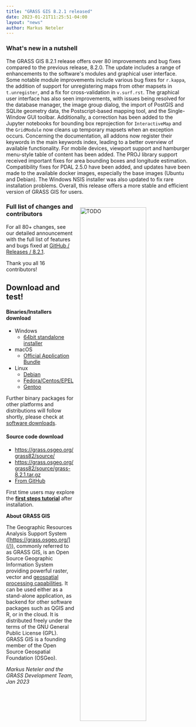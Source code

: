 ```yaml
---
title: "GRASS GIS 8.2.1 released"
date: 2023-01-21T11:25:51-04:00
layout: "news"
author: Markus Neteler
---
```


### What's new in a nutshell

The GRASS GIS 8.2.1 release offers over 80 improvements and bug fixes
compared to the previous release, 8.2.0. The update includes a range of
enhancements to the software's modules and graphical user interface.
Some notable module improvements include various bug fixes for `r.kappa`,
the addition of support for unregistering maps from other mapsets in
`t.unregister`, and a fix for cross-validation in `v.surf.rst`. The
graphical user interface has also seen improvements, with issues being
resolved for the database manager, the image group dialog, the import
of PostGIS and SQLite geometry data, the Postscript-based mapping tool,
and the Single-Window GUI toolbar. Additionally, a correction has been added
to the Jupyter notebooks for bounding box reprojection for `InteractiveMap`
and the `GridModule` now cleans up temporary mapsets when an exception occurs.
Concerning the documentation, all addons now register their keywords in
the main keywords index, leading to a better overview of available
functionality. For mobile devices, viewport support and hamburger menu-style
table of content has been added. The PROJ library support received
important fixes for area bounding boxes and longitude estimation.
Compatibility fixes for PDAL 2.5.0 have been added, and updates have
been made to the available docker images, especially the base images
(Ubuntu and Debian). The Windows NSIS installer was also updated to fix
rare installation problems. Overall, this release offers a more stable
and efficient version of GRASS GIS for users.

<a href="/images/news/TODO.png">
  <img src="/images/news/TODO.png"
   alt="TODO"
   title="TODO"
   width="60%" style="float:right;padding-left:15px;padding-top:20px">
</a>

### Full list of changes and contributors

For all 80+ changes, see our detailed announcement with the full list of
features and bugs fixed at
[GitHub / Releases / 8.2.1](https://github.com/OSGeo/grass/releases/tag/8.2.1).

Thank you all 16 contributors!

## Download and test!

#### Binaries/Installers download

- Windows
  - [64bit standalone installer](/grass82/binary/mswindows/native/WinGRASS-8.2.1-1-Setup.exe)
- macOS
  - [Official Application Bundle](http://grassmac.wikidot.com/downloads)
- Linux
  - [Debian](https://tracker.debian.org/pkg/grass)
  - [Fedora/Centos/EPEL](https://src.fedoraproject.org/rpms/grass)
  - [Gentoo](https://packages.gentoo.org/packages/sci-geosciences/grass)

Further binary packages for other platforms and distributions will follow shortly,
please check at [software downloads](/download/software/index.html).

#### Source code download

- <https://grass.osgeo.org/grass82/source/>
- <https://grass.osgeo.org/grass82/source/grass-8.2.1.tar.gz>
- [From GitHub](https://github.com/OSGeo/grass/releases/tag/8.2.1)

First time users may explore the [**first steps tutorial**](/learn/) after
installation.

**About GRASS GIS**

The Geographic Resources Analysis Support System
([https://grass.osgeo.org/](/)), commonly referred to as GRASS GIS, is
an Open Source Geographic Information System providing powerful raster,
vector and [geospatial processing capabilities](https://grass.osgeo.org/learn/overview/).
It can be used either as a stand-alone application, as backend for other
software packages such as QGIS and R, or in the cloud. It is
distributed freely under the terms of the GNU General Public License (GPL).
GRASS GIS is a founding member of the Open Source Geospatial Foundation (OSGeo).

_Markus Neteler and the GRASS Development Team, Jan 2023_
